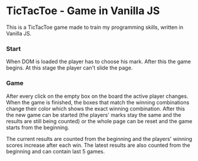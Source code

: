 # TicTacToe - Game in Vanilla JS

This is a TicTacToe game made to train my programming skills, written in Vanilla JS.

### Start

When DOM is loaded the player has to choose his mark. After this the game begins.
At this stage the player can't slide the page.

### Game

After every click on the empty box on the board the active player changes.
When the game is finished, the boxes that match the winning combinations change their color which shows the exact winning combination.
After this the new game can be started (the players' marks stay the same and the results are still being counted) or the whole page can be reset and the game starts from the beginning.

The current results are counted from the beginning and the players' winning scores increase after each win.
The latest results are also counted from the beginning and can contain last 5 games.
